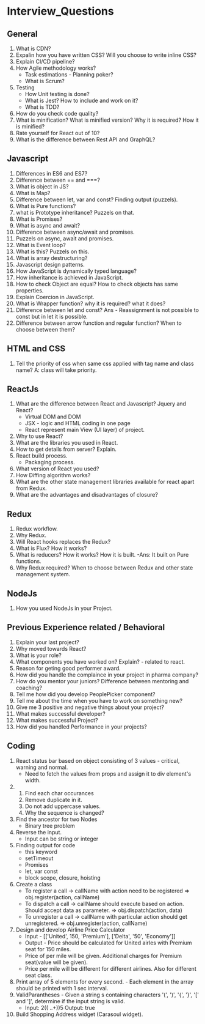 # Interview_Questions
General
--------------
1. What is CDN?
2. Expalin how you have written CSS? Will you choose to write inline CSS?
3. Explain CI/CD pipeline?
4. How Agile methodology works?
    - Task estimations - Planning poker?
    - What is Scrum? 
6. Testing
    - How Unit testing is done?
    -  What is Jest? How to include and work on it?
    -  What is TDD?
7. How do you check code quality?
8. What is minification? What is minified version? Why it is required? How it is minified?
9. Rate yourself for React out of 10?
10. What is the difference between Rest API and GraphQL?


Javascript
--------------------
1. Differences in ES6 and ES7?
2. Difference between == and ===?
3. What is object in JS?
4. What is Map?
5. Difference between let, var and const? Finding output (puzzels).
6. What is Pure functions?
7. what is Prototype inheritance? Puzzels on that.
8. What is Promises?
9. What is async and await?
10. Difference between async/await and promises.
11. Puzzels on async, await and promises.
12. What is Event loop?
13. What is this? Puzzels on this.
14. What is array destructuring?
15. Javascript design patterns.
16. How JavaScript is dynamically typed language?
17. How inheritance is achieved in JavaScript.
18. How to check Object are equal? How to check objects has same properties.
19. Explain Coercion in JavaScript.
20. What is Wrapper function? why it is required? what it does?
21. Difference between let and const? Ans - Reassignment is not possible to const but in let it is possible.
22. Difference between arrow function and regular function? When to choose between them?

HTML and CSS
---------------
1. Tell the priority of css when same css applied with tag name and class name?
    A: class will take priority. 


ReactJs
-------------------
1. What are the difference between React and Javascript? Jquery and React?
    - Virtual DOM and DOM
    - JSX - logic and HTML coding in one page
    - React represent main View (UI layer) of project.
3. Why to use React?
4. What are the libraries you used in React.
5. How to get details from server? Explain.
6. React build process.
    - Packaging process.
7. What version of React you used?
8. How Diffing algorithm works?
9. What are the other state management libraries available for react apart from Redux.
10. What are the advantages and disadvantages of closure?


Redux
----------
1. Redux workflow.
2. Why Redux.
3. Will React hooks replaces the Redux?
4. What is Flux? How it works?
5. What is reducers? How it works? How it is built.
    -Ans: It built on Pure functions.
6. Why Redux required? When to choose between Redux and other state management system.

NodeJs
----------------
1. How you used NodeJs in your Project.

Previous Experience related / Behavioral
--------------------------------
1. Explain your last project?
2. Why moved towards React?
3. What is your role?
4. What components you have worked on? Explain? - related to react.
5. Reason for geting good performer award.
6. How did you handle the complaince in your project in pharma company?
7. How do you mentor your juniors? Difference between mentoring and coaching?
8. Tell me how did you develop PeoplePicker component?
9. Tell me about the time when you have to work on something new?
10. Give me 3 positive and negative things about your project?
11. What makes successful developer?
12. What makes successful Project?
13. How did you handled Performance in your projects?

Coding
----------
1. React status bar based on object consisting of 3 values - critical, warning and normal.
    - Need to fetch the values from props and assign it to div element's width.
2.  1. Find each char occurances
    2. Remove duplicate in it. 
    3. Do not add uppercase values.
    4. Why the sequence is changed?
3. Find the ancestor for two Nodes 
    - Binary tree problem
4. Reverse the input.
    - Input can be string or integer
5. Finding output for code
    - this keyword
    - setTimeout
    - Promises
    - let, var const
    - block scope, closure, hoisting
6. Create a class
    - To register a call -> callName with action need to be registered => obj.register(action, callName)
    - To dispatch a call -> callName should execute based on action. Should accept data as parameter. => obj.dispatch(action, data)
    - To unregister a call -> callName with particular action should get unregistered. => obj.unregister(action, callName)
7. Design and develop Airline Price Calculator
    - Input - [['United', 150, 'Premium'], ['Delta', '50', 'Economy']] 
    - Output - Price should be calculated for United airles with Premium seat for 150 miles.
    - Price of per mile will be given. Additional charges for Premium seat(value will be given).
    - Price per mile will be different for different airlines. Also for different seat class.
8. Print array of 5 elements for every second. - Each element in the array should be printed with 1 sec interval.
9. ValidParantheses - Given a string s containing characters '(', ')', '{', '}', '[' and ']', determine if the input string is valid.
    - Input: 2(( ..+))5 
      Output: true
10. Build Shopping Address widget (Carasoul widget).
      
   

